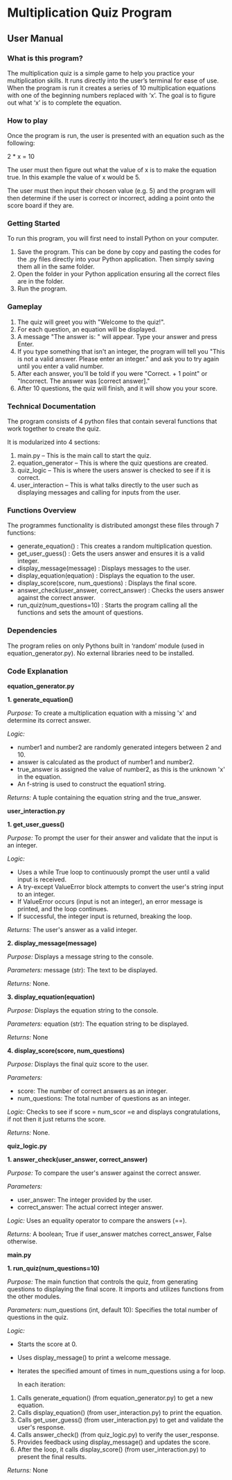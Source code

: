 # **Multiplication Quiz Program**

## User Manual

### What is this program?

The multiplication quiz is a simple game to help you practice your multiplication skills. It runs directly into the user’s terminal for ease of use. When the program is run it creates a series of 10 multiplication equations with one of the beginning numbers replaced with ‘x’. The goal is to figure out what ‘x’ is to complete the equation.

### How to play

Once the program is run, the user is presented with an equation such as the following:

2 \* x = 10

The user must then figure out what the value of x is to make the equation true. In this example the value of x would be 5.

The user must then input their chosen value (e.g. 5) and the program will then determine if the user is correct or incorrect, adding a point onto the score board if they are.

### Getting Started

To run this program, you will first need to install Python on your computer.

1. Save the program. This can be done by copy and pasting the codes for the .py files directly into your Python application. Then simply saving them all in the same folder.
2. Open the folder in your Python application ensuring all the correct files are in the folder.
3. Run the program.

### Gameplay

1. The quiz will greet you with "Welcome to the quiz!".
2. For each question, an equation will be displayed.
3. A message "The answer is: " will appear. Type your answer and press Enter.
4. If you type something that isn't an integer, the program will tell you "This is not a valid answer. Please enter an integer." and ask you to try again until you enter a valid number.
5. After each answer, you'll be told if you were "Correct. + 1 point" or "Incorrect. The answer was \[correct answer\]."
6. After 10 questions, the quiz will finish, and it will show you your score.

### Technical Documentation

The program consists of 4 python files that contain several functions that work together to create the quiz.

It is modularized into 4 sections:

1. main.py – This is the main call to start the quiz.
2. equation_generator – This is where the quiz questions are created.
3. quiz_logic – This is where the users answer is checked to see if it is correct.
4. user_interaction – This is what talks directly to the user such as displaying messages and calling for inputs from the user.

### Functions Overview

The programmes functionality is distributed amongst these files through 7 functions:

- generate_equation() : This creates a random multiplication question.
- get_user_guess() : Gets the users answer and ensures it is a valid integer.
- display_message(message) : Displays messages to the user.
- display_equation(equation) : Displays the equation to the user.
- display_score(score, num_questions) : Displays the final score.
- answer_check(user_answer, correct_answer) : Checks the users answer against the correct answer.
- run_quiz(num_questions=10) : Starts the program calling all the functions and sets the amount of questions.

### Dependencies

The program relies on only Pythons built in ‘random’ module (used in equation_generator.py). No external libraries need to be installed.

### Code Explanation

**equation_generator.py**

**1. generate_equation()**

*Purpose:* To create a multiplication equation with a missing 'x' and determine its correct answer.

*Logic:*

- number1 and number2 are randomly generated integers between 2 and 10.
- answer is calculated as the product of number1 and number2.
- true_answer is assigned the value of number2, as this is the unknown 'x' in the equation.
- An f-string is used to construct the equation1 string.

*Returns:* A tuple containing the equation string and the true_answer.

**user_interaction.py**

**1. get_user_guess()**

*Purpose:* To prompt the user for their answer and validate that the input is an integer.

*Logic:*

- Uses a while True loop to continuously prompt the user until a valid input is received.
- A try-except ValueError block attempts to convert the user's string input to an integer.
- If ValueError occurs (input is not an integer), an error message is printed, and the loop continues.
- If successful, the integer input is returned, breaking the loop.

*Returns:* The user's answer as a valid integer.


**2. display_message(message)**

*Purpose:* Displays a message string to the console.

*Parameters:* message (str): The text to be displayed.

*Returns:* None.


**3. display_equation(equation)**

*Purpose:* Displays the equation string to the console.

*Parameters:* equation (str): The equation string to be displayed.

*Returns:* None


**4. display_score(score, num_questions)**

*Purpose:* Displays the final quiz score to the user.

*Parameters:*

- score: The number of correct answers as an integer.
- num_questions: The total number of questions as an integer.

*Logic:* Checks to see if score = num_scor =e and displays congratulations, if not then it just returns the score.

*Returns:* None.

**quiz_logic.py**

**1. answer_check(user_answer, correct_answer)**

*Purpose:* To compare the user's answer against the correct answer.

*Parameters:*

- user_answer: The integer provided by the user.
- correct_answer: The actual correct integer answer.

*Logic:* Uses an equality operator to compare the answers (==).

*Returns:* A boolean; True if user_answer matches correct_answer, False otherwise.

**main.py**

**1. run_quiz(num_questions=10)**

*Purpose:* The main function that controls the quiz, from generating questions to displaying the final score. It imports and utilizes functions from the other modules.

*Parameters:* num_questions (int, default 10): Specifies the total number of questions in the quiz.

*Logic:*

- Starts the score at 0.
- Uses display_message() to print a welcome message.
- Iterates the specified amount of times in num_questions using a for loop.

  In each iteration:
  
1. Calls generate_equation() (from equation_generator.py) to get a new equation.
2. Calls display_equation() (from user_interaction.py) to print the equation.
3. Calls get_user_guess() (from user_interaction.py) to get and validate the user's response.
4. Calls answer_check() (from quiz_logic.py) to verify the user_response.
5. Provides feedback using display_message() and updates the score.
6. After the loop, it calls display_score() (from user_interaction.py) to present the final results.

*Returns:* None
